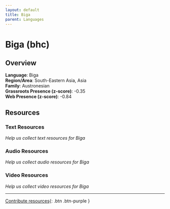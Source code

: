 ```yaml
---
layout: default
title: Biga
parent: Languages
---
```


# Biga (bhc)

## Overview

**Language**: Biga  
**Region/Area**: South-Eastern Asia, Asia  
**Family**: Austronesian  
**Grassroots Presence (z-score)**: -0.35  
**Web Presence (z-score)**: -0.84  

## Resources

### Text Resources
*Help us collect text resources for Biga*

### Audio Resources
*Help us collect audio resources for Biga*

### Video Resources
*Help us collect video resources for Biga*

---

[Contribute resources](https://forms.office.com/e/1SfLJx3u1r){: .btn .btn-purple }
